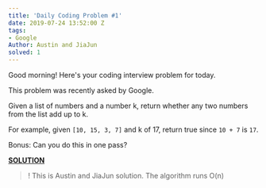 ```yaml
---
title: 'Daily Coding Problem #1'
date: 2019-07-24 13:52:00 Z
tags:
- Google
Author: Austin and JiaJun
solved: 1
---
```


Good morning! Here's your coding interview problem for today.

This problem was recently asked by Google.

Given a list of numbers and a number k, return whether any two numbers from the list add up to k.

For example, given `[10, 15, 3, 7]` and k of 17, return true since `10 + 7` is `17`.

Bonus: Can you do this in one pass?

**<u>SOLUTION</u>**


>!  This is Austin and JiaJun solution. The algorithm runs O(n)
>
